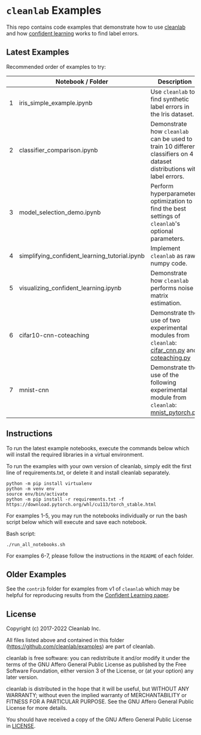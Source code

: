 # `cleanlab` Examples

This repo contains code examples that demonstrate how to use [cleanlab](https://github.com/cleanlab) and how [confident learning](https://arxiv.org/abs/1911.00068) works to find label errors.

## Latest Examples

Recommended order of examples to try:

|     | Notebook / Folder                             | Description                                                                                                                                                                                                                                                                    |
| --- | --------------------------------------------- | ------------------------------------------------------------------------------------------------------------------------------------------------------------------------------------------------------------------------------------------------------------------------------ |
| 1   | iris_simple_example.ipynb                     | Use `cleanlab` to find synthetic label errors in the Iris dataset.                                                                                                                                                                                                             |
| 2   | classifier_comparison.ipynb                   | Demonstrate how `cleanlab` can be used to train 10 different classifiers on 4 dataset distributions with label errors.                                                                                                                                                         |
| 3   | model_selection_demo.ipynb                    | Perform hyperparameter optimization to find the best settings of `cleanlab`'s optional parameters.                                                                                                                                                                             |
| 4   | simplifying_confident_learning_tutorial.ipynb | Implement `cleanlab` as raw numpy code.                                                                                                                                                                                                                                        |
| 5   | visualizing_confident_learning.ipynb          | Demonstrate how `cleanlab` performs noise matrix estimation.                                                                                                                                                                                                                   |
| 6   | cifar10-cnn-coteaching                        | Demonstrate the use of two experimental modules from `cleanlab`: [cifar_cnn.py](https://github.com/cleanlab/cleanlab/blob/master/cleanlab/experimental/cifar_cnn.py) and [coteaching.py](https://github.com/cleanlab/cleanlab/blob/master/cleanlab/experimental/coteaching.py) |
| 7   | mnist-cnn                                     | Demonstrate the use of the following experimental module from `cleanlab`: [mnist_pytorch.py](https://github.com/cleanlab/cleanlab/blob/master/cleanlab/experimental/mnist_pytorch.py)                                                                                          |

## Instructions

To run the latest example notebooks, execute the commands below which will install the required libraries in a virtual environment.

To run the examples with your own version of cleanlab, simply edit the first line of requirements.txt, or delete it and install cleanlab separately.

```console
python -m pip install virtualenv
python -m venv env
source env/bin/activate
python -m pip install -r requirements.txt -f https://download.pytorch.org/whl/cu113/torch_stable.html
```

For examples 1-5, you may run the notebooks individually or run the bash script below which will execute and save each notebook.

Bash script:

```console
./run_all_notebooks.sh
```

For examples 6-7, please follow the instructions in the `README` of each folder.

## Older Examples

See the `contrib` folder for examples from v1 of `cleanlab` which may be helpful for reproducing results from the [Confident Learning paper](https://arxiv.org/abs/1911.00068).

## License

Copyright (c) 2017-2022 Cleanlab Inc.

All files listed above and contained in this folder (<https://github.com/cleanlab/examples>) are part of cleanlab.

cleanlab is free software: you can redistribute it and/or modify
it under the terms of the GNU Affero General Public License as published by
the Free Software Foundation, either version 3 of the License, or
(at your option) any later version.

cleanlab is distributed in the hope that it will be useful,
but WITHOUT ANY WARRANTY; without even the implied warranty of
MERCHANTABILITY or FITNESS FOR A PARTICULAR PURPOSE. See the
GNU Affero General Public License for more details.

You should have received a copy of the GNU Affero General Public License in [LICENSE](LICENSE).

